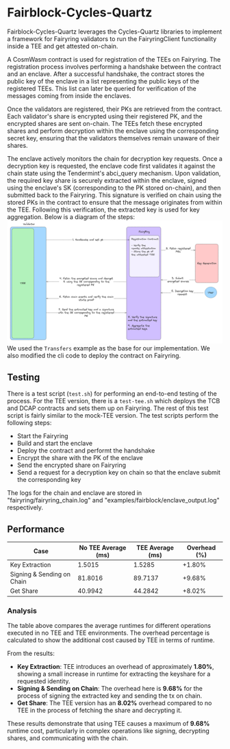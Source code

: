 # Fairblock-Cycles-Quartz

Fairblock-Cycles-Quartz leverages the Cycles-Quartz libraries to implement a framework for Fairyring validators to run the FairyringClient functionality inside a TEE and get attested on-chain.

A CosmWasm contract is used for registration of the TEEs on Fairyring. The registration process involves performing a handshake between the contract and an enclave. After a successful handshake, the contract stores the public key of the enclave in a list representing the public keys of the registered TEEs. This list can later be queried for verification of the messages coming from inside the enclaves.

Once the validators are registered, their PKs are retrieved from the contract. Each validator's share is encrypted using their registered PK, and the encrypted shares are sent on-chain. The TEEs fetch these encrypted shares and perform decryption within the enclave using the corresponding secret key, ensuring that the validators themselves remain unaware of their shares.

The enclave actively monitors the chain for decryption key requests. Once a decryption key is requested, the enclave code first validates it against the chain state using the Tendermint's abci_query mechanism. Upon validation, the required key share is securely extracted within the enclave, signed using the enclave's SK (corresponding to the PK stored on-chain), and then submitted back to the Fairyring. This signature is verified on chain using the stored PKs in the contract to ensure that the message originates from within the TEE. Following this verification, the extracted key is used for key aggregation.
Below is a diagram of the steps:
![Fairblock-Cycles-Quartz](./cycles.png)
We used the `Transfers` example as the base for our implementation. We also modified the cli code to deploy the contract on Fairyring.

## Testing
There is a test script (`test.sh`) for performing an end-to-end testing of the process. For the TEE version, there is a `test-tee.sh` which deploys the TCB and DCAP contracts and sets them up on Fairyring. The rest of this test script is fairly similar to the mock-TEE version.
The test scripts perform the following steps: 
- Start the Fairyring
- Build and start the enclave
- Deploy the contract and performt the handshake
- Encrypt the share with the PK of the enclave
- Send the encrypted share on Fairyring
- Send a request for a decryption key on chain so that the enclave submit the corresponding key

The logs for the chain and enclave are stored in "fairyring/fairyring_chain.log" and "examples/fairblock/enclave_output.log" respectively.

## Performance
| Case                        | No TEE Average (ms) | TEE Average (ms) | Overhead (%)            |
|-----------------------------|-----------------------|-------------------|------------------------|
| Key Extraction              | 1.5015                | 1.5285            | +1.80%                 |
| Signing & Sending on Chain  | 81.8016               | 89.7137           | +9.68%                 |
| Get Share                   | 40.9942               | 44.2842           | +8.02%                 |

### Analysis

The table above compares the average runtimes for different operations executed in no TEE and TEE environments. The overhead percentage is calculated to show the additional cost caused by TEE in terms of runtime.

From the results:
- **Key Extraction**: TEE introduces an overhead of approximately **1.80%**, showing a small increase in runtime for extracting the keyshare for a requested identity.
- **Signing & Sending on Chain**: The overhead here is **9.68%** for the process of signing the extracted key and sending the tx on chain.
- **Get Share**: The TEE version has an **8.02%** overhead compared to no TEE in the process of fetching the share and decrypting it. 

These results demonstrate that using TEE causes a maximum of **9.68%** runtime cost, particularly in complex operations like signing, decrypting shares, and communicating with the chain.
